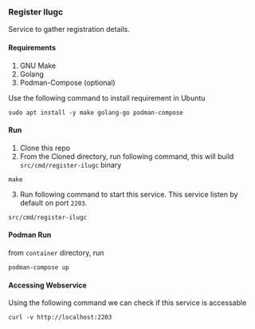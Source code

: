 ### Register Ilugc

Service to gather registration details.

#### Requirements
1. GNU Make
2. Golang
3. Podman-Compose (optional)

Use the following command to install requirement in Ubuntu
```console
sudo apt install -y make golang-go podman-compose
```

#### Run
1. Clone this repo
2. From the Cloned directory, run following command, this will build `src/cmd/register-ilugc` binary
```console
make
```
3. Run following command to start this service.  This service listen by default on port `2203`.
```console
src/cmd/register-ilugc
```

#### Podman Run

from `container` directory, run
```console
podman-compose up
```

#### Accessing Webservice

Using the following command we can check if this service is accessable
```console
curl -v http://localhost:2203
```